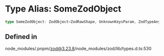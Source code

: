# Type Alias: SomeZodObject

```ts
type SomeZodObject: ZodObject<ZodRawShape, UnknownKeysParam, ZodTypeAny>;
```

## Defined in

node\_modules/.pnpm/zod@3.23.8/node\_modules/zod/lib/types.d.ts:530

